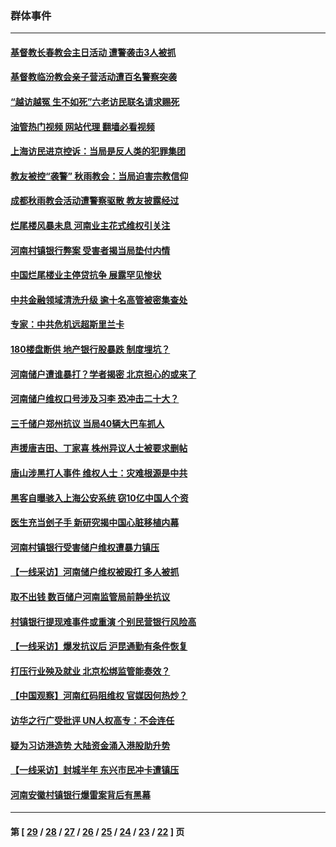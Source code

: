 ### 群体事件
---
#### [基督教长春教会主日活动 遭警袭击3人被抓](../../pages/ncid279/n13806935.md?08220845) 
#### [基督教临汾教会亲子营活动遭百名警察突袭](../../pages/ncid279/n13806527.md?08220845) 
#### [“越访越冤 生不如死”六老访民联名请求赐死](../../pages/ncid279/n13805907.md?08220845) 
#### [油管热门视频 网站代理 翻墙必看视频](http://209.222.30.114:81/youtube.html?08220845)
#### [上海访民进京控诉：当局是反人类的犯罪集团](../../pages/ncid279/n13803858.md?08220845) 
#### [教友被控“袭警” 秋雨教会：当局迫害宗教信仰](../../pages/ncid279/n13803563.md?08220845) 
#### [成都秋雨教会活动遭警察驱散 教友披露经过](../../pages/ncid279/n13802541.md?08220845) 
#### [烂尾楼风暴未息 河南业主花式维权引关注](../../pages/ncid279/n13794519.md?08220845) 
#### [河南村镇银行弊案 受害者揭当局垫付内情](../../pages/ncid279/n13791990.md?08220845) 
#### [中国烂尾楼业主停贷抗争 展露罕见惨状](../../pages/ncid279/n13787794.md?08220845) 
#### [中共金融领域清洗升级 逾十名高管被密集查处](../../pages/ncid279/n13782694.md?08220845) 
#### [专家：中共危机远超斯里兰卡](../../pages/ncid279/n13782248.md?08220845) 
#### [180楼盘断供 地产银行股暴跌 制度埋坑？](../../pages/ncid279/n13780778.md?08220845) 
#### [河南储户遭谁暴打？学者揭密 北京担心的或来了](../../pages/ncid279/n13779407.md?08220845) 
#### [河南储户维权口号涉及习李 恐冲击二十大？](../../pages/ncid279/n13778148.md?08220845) 
#### [三千储户郑州抗议 当局40辆大巴车抓人](../../pages/ncid279/n13777593.md?08220845) 
#### [声援唐吉田、丁家喜 株州异议人士被要求删帖](../../pages/ncid279/n13775534.md?08220845) 
#### [唐山涉黑打人事件 维权人士：灾难根源是中共](../../pages/ncid279/n13773534.md?08220845) 
#### [黑客自曝骇入上海公安系统 窃10亿中国人个资](../../pages/ncid279/n13773395.md?08220845) 
#### [医生充当刽子手 新研究揭中国心脏移植内幕](../../pages/ncid279/n13772291.md?08220845) 
#### [河南村镇银行受害储户维权遭暴力镇压](../../pages/ncid279/n13770841.md?08220845) 
#### [【一线采访】河南储户维权被殴打 多人被抓](../../pages/ncid279/n13768629.md?08220845) 
#### [取不出钱 数百储户河南监管局前静坐抗议](../../pages/ncid279/n13767198.md?08220845) 
#### [村镇银行提现难事件或重演 个别民营银行风险高](../../pages/ncid279/n13764495.md?08220845) 
#### [【一线采访】爆发抗议后 沪昆通勤有条件恢复](../../pages/ncid279/n13763504.md?08220845) 
#### [打压行业殃及就业 北京松绑监管能奏效？](../../pages/ncid279/n13761130.md?08220845) 
#### [【中国观察】河南红码阻维权 官媒因何热炒？](../../pages/ncid279/n13760146.md?08220845) 
#### [访华之行广受批评 UN人权高专：不会连任](../../pages/ncid279/n13758655.md?08220845) 
#### [疑为习访港造势 大陆资金涌入港股助升势](../../pages/ncid279/n13756127.md?08220845) 
#### [【一线采访】封城半年 东兴市民冲卡遭镇压](../../pages/ncid279/n13754277.md?08220845) 
#### [河南安徽村镇银行爆雷案背后有黑幕](../../pages/ncid279/n13754230.md?08220845) 

---
#### 第 [ [29](./29.md?08220845) / [28](./28.md?08220845) / [27](./27.md?08220845) / [26](./26.md?08220845) / [25](./25.md?08220845) / [24](./24.md?08220845) / [23](./23.md?08220845) / [22](./22.md?08220845) ] 页
